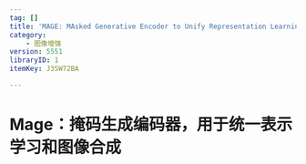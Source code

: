 ```yaml
---
tag: []
title: 'MAGE: MAsked Generative Encoder to Unify Representation Learning and Image Synthesis'
category:
    - 图像增强
version: 5551
libraryID: 1
itemKey: J3SW72BA

---
```

# Mage：掩码生成编码器，用于统一表示学习和图像合成

